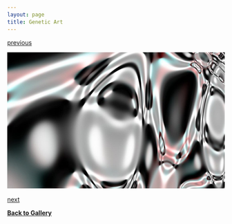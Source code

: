 ```yaml
---
layout: page
title: Genetic Art
---
```


[previous](page5-1013-full.html)

![](page5-1014-full.jpg)

[next](page5-1015-full.html)		

[**Back to Gallery**](../index.html)
